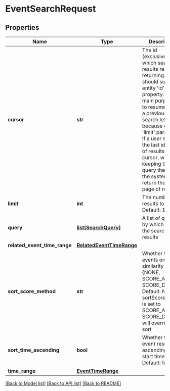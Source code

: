 # EventSearchRequest

## Properties
Name | Type | Description | Notes
------------ | ------------- | ------------- | -------------
**cursor** | **str** | The id (exclusive) from which search results resume returning.  Users should supply an entity &#39;id&#39; to this property.  Its main purpose is to resume where a previous search left off because of the &#39;limit&#39; parameter.  If a user supplies the last id in a set of results to cursor, while keeping the query the same, the system will return the next page of results | [optional] 
**limit** | **int** | The number of results to return.  Default: 100 | [optional] 
**query** | [**list[SearchQuery]**](SearchQuery.md) | A list of queries by which to limit the search results | [optional] 
**related_event_time_range** | [**RelatedEventTimeRange**](RelatedEventTimeRange.md) |  | [optional] 
**sort_score_method** | **str** | Whether to sort events on similarity score : {NONE, SCORE_ASC, SCORE_DES}. Default: NONE. If sortScoreMethod is set to SCORE_ASC or SCORE_DES, it will override time sort | [optional] 
**sort_time_ascending** | **bool** | Whether to sort event results ascending in start time.  Default: false | [optional] 
**time_range** | [**EventTimeRange**](EventTimeRange.md) |  | [optional] 

[[Back to Model list]](../README.md#documentation-for-models) [[Back to API list]](../README.md#documentation-for-api-endpoints) [[Back to README]](../README.md)


